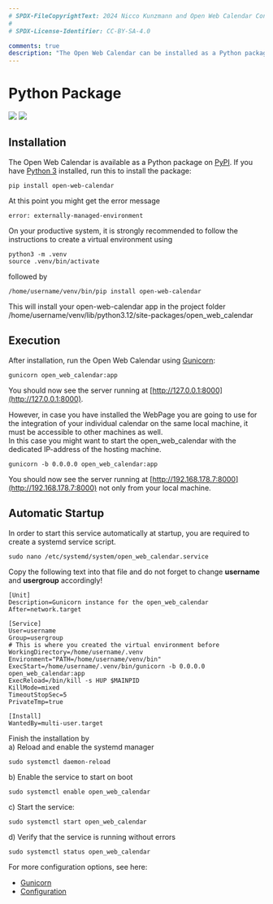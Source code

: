 ```yaml
---
# SPDX-FileCopyrightText: 2024 Nicco Kunzmann and Open Web Calendar Contributors <https://open-web-calendar.quelltext.eu/>
#
# SPDX-License-Identifier: CC-BY-SA-4.0

comments: true
description: "The Open Web Calendar can be installed as a Python package from PyPI."
---
```

# Python Package

![](https://img.shields.io/pypi/v/open-web-calendar.svg) ![](https://img.shields.io/pypi/pyversions/open-web-calendar.svg)

## Installation
The Open Web Calendar is available as a Python package on [PyPI]({{link.pypi}}).
If you have [Python 3](https://www.python.org/) installed, run this to install the package:

```shell
pip install open-web-calendar
```
At this point you might get the error message
```shell
error: externally-managed-environment
```

On your productive system, it is strongly recommended to follow the instructions to create a virtual environment using 
```shell
python3 -m .venv
source .venv/bin/activate
```
followed by 
```shell
/home/username/venv/bin/pip install open-web-calendar
```
This will install your open-web-calendar app in the project folder  
/home/username/venv/lib/python3.12/site-packages/open_web_calendar

## Execution
After installation, run the Open Web Calendar using [Gunicorn](https://pypi.org/project/gunicorn/):

```shell
gunicorn open_web_calendar:app
```

You should now see the server running at [http://127.0.0.1:8000](http://127.0.0.1:8000).

However, in case you have installed the WebPage you are going to use for the integration of your individual calendar on the same local machine, it must be accessible to other machines as well.  
In this case you might want to start the open_web_calendar with the dedicated IP-address of the hosting machine.

```shell
gunicorn -b 0.0.0.0 open_web_calendar:app
```
You should now see the server running at [http://192.168.178.7:8000](http://192.168.178.7:8000) not only from your local machine.

## Automatic Startup
In order to start this service automatically at startup, you are required to create a systemd service script.

```shell
sudo nano /etc/systemd/system/open_web_calendar.service
```
Copy the following text into that file and do not forget to change **username** and **usergroup** accordingly!
```shell
[Unit]
Description=Gunicorn instance for the open_web_calendar
After=network.target

[Service]
User=username
Group=usergroup
# This is where you created the virtual environment before
WorkingDirectory=/home/username/.venv
Environment="PATH=/home/username/venv/bin"
ExecStart=/home/username/.venv/bin/gunicorn -b 0.0.0.0 open_web_calendar:app
ExecReload=/bin/kill -s HUP $MAINPID
KillMode=mixed
TimeoutStopSec=5
PrivateTmp=true

[Install]
WantedBy=multi-user.target
```
Finish the installation by  
a) Reload and enable the systemd manager
```shell
sudo systemctl daemon-reload
```
b) Enable the service to start on boot
```shell
sudo systemctl enable open_web_calendar
```
c) Start the service:
```shell
sudo systemctl start open_web_calendar
```
d) Verify that the service is running without errors
```shell
sudo systemctl status open_web_calendar
```

For more configuration options, see here:

- [Gunicorn](https://pypi.org/project/gunicorn/)
- [Configuration](../configure)
